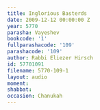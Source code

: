 ```yaml
---
title: Inglorious Basterds
date: 2009-12-12 00:00:00 Z
year: 5770
parasha: Vayeshev
bookcode: '1'
fullparashacode: '109'
parashacode: '109'
author: Rabbi Eliezer Hirsch
id: 57701091
filename: 5770-109-1
layout: audio
moment: 
shabbat: 
occasion: Chanukah
---
```


